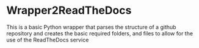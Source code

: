 # Wrapper2ReadTheDocs
This is a basic Python wrapper that parses the structure of a github repository and creates the basic required folders, and files to allow for the use of the ReadTheDocs service
